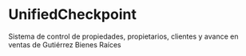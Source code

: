 # UnifiedCheckpoint
Sistema de control de propiedades, propietarios, clientes y avance en ventas de Gutiérrez Bienes Raíces 
